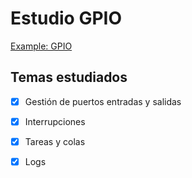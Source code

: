 # Estudio GPIO 

[Example: GPIO](https://github.com/espressif/esp-idf/tree/b3f7e2c/examples/peripherals/gpio/generic_gpio)

## Temas estudiados

- [x] Gestión de puertos entradas y salidas 
- [x] Interrupciones 
- [x] Tareas y colas 
- [x] Logs 



